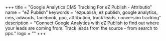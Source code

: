 +++
title = "Google Analytics CMS Tracking For eZ Publish - Attributio"
name = "eZ Publish"
keywords = "ezpublish, ez publish, google analytics, cms, adwords, facebook, ppc, attribution, track leads, conversion tracking"
description = "Connect Google Analytics with eZ Publish to find out where your leads are coming from. Track leads from the source - from search to ppc."
logo = ""
+++
